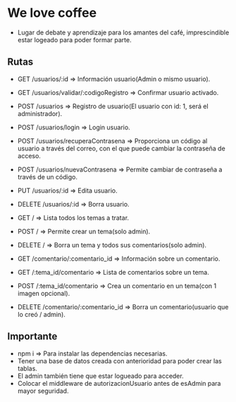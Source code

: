 # We love coffee

- Lugar de debate y aprendizaje para los amantes del café, imprescindible estar logeado para poder formar parte.

## Rutas

- GET /usuarios/:id => Información usuario(Admin o mismo usuario).
- GET /usuarios/validar/:codigoRegistro => Confirmar usuario activado.
- POST /usuarios => Registro de usuario(El usuario con id: 1, será el administrador).
- POST /usuarios/login => Login usuario.
- POST /usuarios/recuperaContrasena => Proporciona un código al usuario a través del correo, con el que puede cambiar la contraseña de acceso.
- POST /usuarios/nuevaContrasena => Permite cambiar de contraseña a través de un código.
- PUT /usuarios/:id => Edita usuario.
- DELETE /usuarios/:id => Borra usuario.

- GET / => Lista todos los temas a tratar.
- POST / => Permite crear un tema(solo admin).
- DELETE / => Borra un tema y todos sus comentarios(solo admin).

- GET /comentario/:comentario_id => Información sobre un comentario.
- GET /:tema_id/comentario => Lista de comentarios sobre un tema.
- POST /:tema_id/comentario => Crea un comentario en un tema(con 1 imagen opcional).
- DELETE /comentario/:comentario_id => Borra un comentario(usuario que lo creó / admin).

## Importante

- npm i => Para instalar las dependencias necesarias.
- Tener una base de datos creada con anterioridad para poder crear las tablas.
- El admin también tiene que estar logueado para acceder.
- Colocar el middleware de autorizacionUsuario antes de esAdmin para mayor seguridad.
